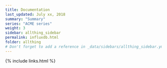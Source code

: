 ```yaml
---
title: Documentation 
last_updated: July xx, 2018
summary: "Summary"
series: "ACME series"
weight: 3
sidebar: allthing_sidebar
permalink: influxdb.html
folder: allthing
# Don't forget to add a reference in _data/sidebars/allthing_sidebar.yml and/or _data/topnav.yml 
---
```




{% include links.html %}
